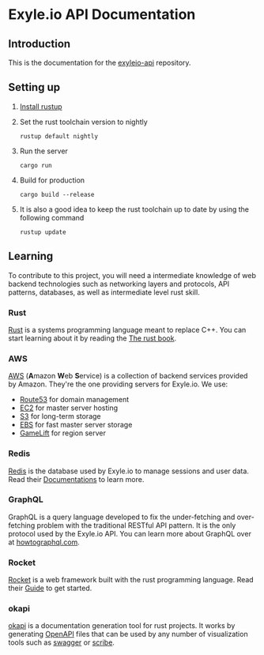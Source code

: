 # Exyle.io API Documentation

## Introduction

This is the documentation for the
[exyleio-api](https://github.com/exyleio/exyleio-api)
repository.

## Setting up

1. [Install rustup](https://www.rust-lang.org/tools/install)

2. Set the rust toolchain version to nightly

   ```
   rustup default nightly
   ```

3. Run the server

   ```
   cargo run
   ```

4. Build for production

   ```
   cargo build --release
   ```

5. It is also a good idea to keep the rust toolchain up to date
   by using the following command

   ```
   rustup update
   ```

## Learning

To contribute to this project, you will need a intermediate knowledge
of web backend technologies such as networking layers and protocols,
API patterns, databases, as well as intermediate level rust skill.

### Rust

[Rust](https://www.rust-lang.org) is a systems programming
language meant to replace C++. You can start learning about it
by reading the [The rust book](https://doc.rust-lang.org/book).

### AWS

[AWS](https://aws.amazon.com) (**A**mazon **W**eb **S**ervice) is a
collection of backend services provided by Amazon. They're the one
providing servers for Exyle.io. We use:

- [Route53](https://aws.amazon.com/route53) for domain management
- [EC2](https://aws.amazon.com/ec2) for master server hosting
- [S3](https://aws.amazon.com/s3) for long-term storage
- [EBS](https://aws.amazon.com/ko/ebs) for fast master server storage
- [GameLift](https://aws.amazon.com/gamelift) for region server

### Redis

[Redis](https://redis.io) is the database used by
Exyle.io to manage sessions and user data. Read their
[Documentations](https://redis.io/docs) to learn more.

### GraphQL

GraphQL is a query language developed to fix the under-fetching and
over-fetching problem with the traditional RESTful API pattern.
It is the only protocol used by the Exyle.io API.
You can learn more about GraphQL over at
[howtographql.com](https://www.howtographql.com/).

### Rocket

[Rocket](https://github.com/SergioBenitez/Rocket) is a web framework
built with the rust programming language. Read their
[Guide](https://rocket.rs/guide) to get started.

### okapi

[okapi](https://github.com/GREsau/okapi) is a documentation generation
tool for rust projects. It works by generating
[OpenAPI](https://spec.openapis.org/oas/v3.0.0) files that can be used by
any number of visualization tools such as
[swagger](https://petstore.swagger.io) or
[scribe](https://demo.scribe.knuckles.wtf).

